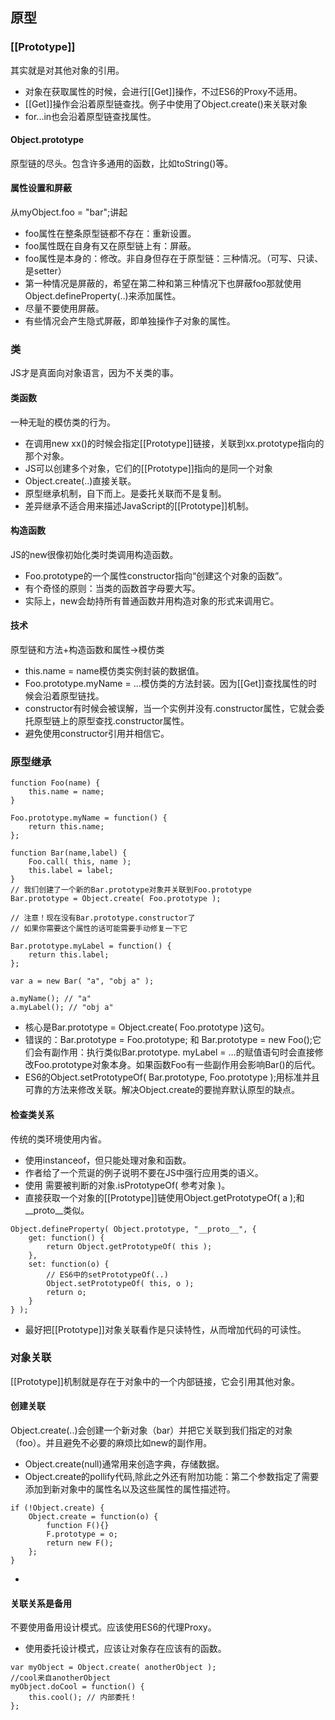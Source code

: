 ## 原型

### \[[Prototype]]
其实就是对其他对象的引用。

* 对象在获取属性的时候，会进行\[[Get]]操作，不过ES6的Proxy不适用。
* \[[Get]]操作会沿着原型链查找。例子中使用了Object.create()来关联对象
* for...in也会沿着原型链查找属性。

#### Object.prototype
原型链的尽头。包含许多通用的函数，比如toString()等。

#### 属性设置和屏蔽
从myObject.foo = "bar";讲起

* foo属性在整条原型链都不存在：重新设置。
* foo属性既在自身有又在原型链上有：屏蔽。
* foo属性是本身的：修改。非自身但存在于原型链：三种情况。（可写、只读、是setter）
* 第一种情况是屏蔽的，希望在第二种和第三种情况下也屏蔽foo那就使用Object.defineProperty(..)来添加属性。
* 尽量不要使用屏蔽。
* 有些情况会产生隐式屏蔽，即单独操作子对象的属性。

### 类
JS才是真面向对象语言，因为不关类的事。

#### 类函数
一种无耻的模仿类的行为。

* 在调用new xx()的时候会指定\[[Prototype]]链接，关联到xx.prototype指向的那个对象。
* JS可以创建多个对象，它们的\[[Prototype]]指向的是同一个对象
* Object.create(..)直接关联。
* 原型继承机制，自下而上。是委托关联而不是复制。
* 差异继承不适合用来描述JavaScript的\[[Prototype]]机制。

#### 构造函数
JS的new很像初始化类时类调用构造函数。

* Foo.prototype的一个属性constructor指向“创建这个对象的函数”。
* 有个奇怪的原则：当类的函数首字母要大写。
* 实际上，new会劫持所有普通函数并用构造对象的形式来调用它。

#### 技术
原型链和方法+构造函数和属性->模仿类

* this.name = name模仿类实例封装的数据值。
* Foo.prototype.myName = ...模仿类的方法封装。因为\[[Get]]查找属性的时候会沿着原型链找。
* constructor有时候会被误解，当一个实例并没有.constructor属性，它就会委托原型链上的原型查找.constructor属性。
* 避免使用constructor引用并相信它。

### 原型继承

```
function Foo(name) {  
    this.name = name; 
} 
 
Foo.prototype.myName = function() {  
    return this.name; 
}; 
 
function Bar(name,label) {  
    Foo.call( this, name );  
    this.label = label; 
} 
// 我们创建了一个新的Bar.prototype对象并关联到Foo.prototype 
Bar.prototype = Object.create( Foo.prototype ); 
 
// 注意！现在没有Bar.prototype.constructor了 
// 如果你需要这个属性的话可能需要手动修复一下它 
 
Bar.prototype.myLabel = function() {  
    return this.label; 
}; 
 
var a = new Bar( "a", "obj a" ); 
 
a.myName(); // "a"  
a.myLabel(); // "obj a"
```

* 核心是Bar.prototype = Object.create( Foo.prototype )这句。
* 错误的：Bar.prototype = Foo.prototype; 和 Bar.prototype = new Foo();它们会有副作用：执行类似Bar.prototype.
myLabel = ...的赋值语句时会直接修改Foo.prototype对象本身。如果函数Foo有一些副作用会影响Bar()的后代。
* ES6的Object.setPrototypeOf( Bar.prototype, Foo.prototype );用标准并且可靠的方法来修改关联。解决Object.create的要抛弃默认原型的缺点。


#### 检查类关系
传统的类环境使用内省。

* 使用instanceof，但只能处理对象和函数。
* 作者给了一个荒诞的例子说明不要在JS中强行应用类的语义。
* 使用 需要被判断的对象.isPrototypeOf( 参考对象 )。
* 直接获取一个对象的\[[Prototype]]链使用Object.getPrototypeOf( a );和__proto__类似。
```
Object.defineProperty( Object.prototype, "__proto__", {  
    get: function() { 
        return Object.getPrototypeOf( this );  
    }, 
    set: function(o) { 
        // ES6中的setPrototypeOf(..) 
        Object.setPrototypeOf( this, o ); 
        return o; 
    }  
} );
```
* 最好把\[[Prototype]]对象关联看作是只读特性，从而增加代码的可读性。

### 对象关联
\[[Prototype]]机制就是存在于对象中的一个内部链接，它会引用其他对象。

#### 创建关联
Object.create(..)会创建一个新对象（bar）并把它关联到我们指定的对象（foo）。并且避免不必要的麻烦比如new的副作用。

* Object.create(null)通常用来创造字典，存储数据。
* Object.create的pollify代码,除此之外还有附加功能：第二个参数指定了需要添加到新对象中的属性名以及这些属性的属性描述符。
```
if (!Object.create) {  
    Object.create = function(o) { 
        function F(){}  
        F.prototype = o;  
        return new F(); 
    };  
}
```
* 

#### 关联关系是备用

不要使用备用设计模式。应该使用ES6的代理Proxy。

* 使用委托设计模式，应该让对象存在应该有的函数。
```
var myObject = Object.create( anotherObject ); 
//cool来自anotherObject
myObject.doCool = function() {  
    this.cool(); // 内部委托！ 
}; 
```

